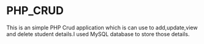 # PHP_CRUD

This is an simple PHP Crud application which is can use to add,update,view and delete student details.I used MySQL database to store those details.

